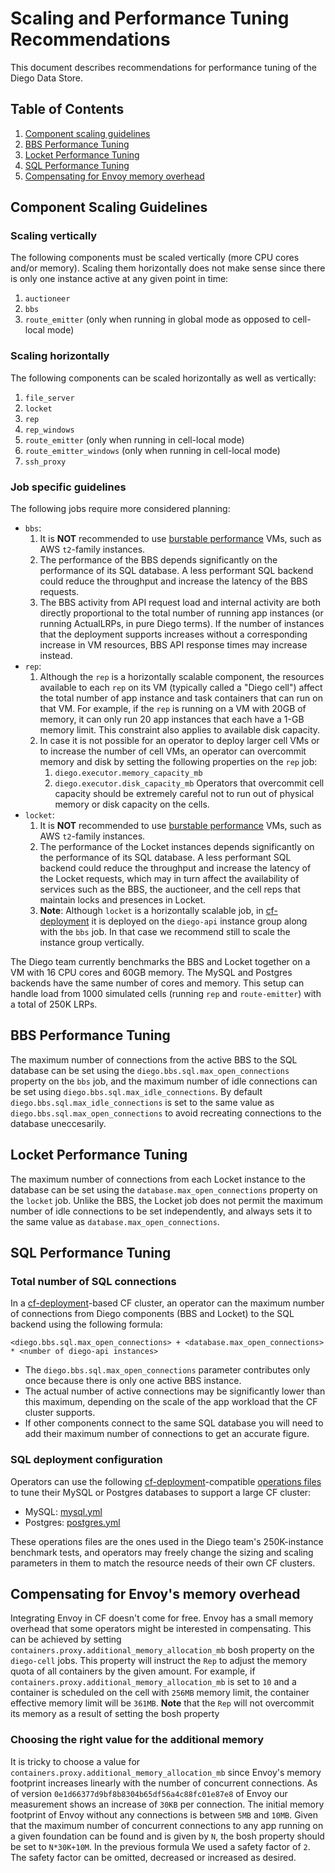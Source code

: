 # Scaling and Performance Tuning Recommendations

This document describes recommendations for performance tuning of the Diego Data Store.


## Table of Contents

1. [Component scaling guidelines](#component-scaling-guidelines)
1. [BBS Performance Tuning](#bbs-tuning)
1. [Locket Performance Tuning](#locket-tuning)
1. [SQL Performance Tuning](#sql-performance-tuning)
1. [Compensating for Envoy memory overhead](#compensating-envoy-memory-overhead)

## <a name="#component-scaling-guidelines"/> Component Scaling Guidelines

### Scaling vertically

The following components must be scaled vertically (more CPU cores and/or memory). Scaling them horizontally does not make sense since there is only one instance active at any given point in time:

1. `auctioneer`
1. `bbs`
1. `route_emitter` (only when running in global mode as opposed to cell-local mode)

### Scaling horizontally

The following components can be scaled horizontally as well as vertically:

1. `file_server`
1. `locket`
1. `rep`
1. `rep_windows`
1. `route_emitter` (only when running in cell-local mode)
1. `route_emitter_windows` (only when running in cell-local mode)
1. `ssh_proxy`

### Job specific guidelines

The following jobs require more considered planning:

- `bbs`:
  1. It is **NOT** recommended to use [burstable performance](https://aws.amazon.com/ec2/instance-types/) VMs, such as AWS `t2`-family instances.
  1. The performance of the BBS depends significantly on the performance of its SQL database. A less performant SQL backend could reduce the throughput and increase the latency of the BBS requests.
  1. The BBS activity from API request load and internal activity are both directly proportional to the total number of running app instances (or running ActualLRPs, in pure Diego terms). If the number of instances that the deployment supports increases without a corresponding increase in VM resources, BBS API response times may increase instead.
- `rep`:
  1. Although the `rep` is a horizontally scalable component, the resources available to each `rep` on its VM (typically called a "Diego cell") affect the total number of app instance and task containers that can run on that VM. For example, if the `rep` is running on a VM with 20GB of memory, it can only run 20 app instances that each have a 1-GB memory limit. This constraint also applies to available disk capacity.
  1. In case it is not possible for an operator to deploy larger cell VMs or to increase the number of cell VMs, an operator can overcommit memory and disk by setting the following properties on the `rep` job:
     1. `diego.executor.memory_capacity_mb`
     1. `diego.executor.disk_capacity_mb`
    Operators that overcommit cell capacity should be extremely careful not to run out of physical memory or disk capacity on the cells.
- `locket`:
  1. It is **NOT** recommended to use [burstable performance](https://aws.amazon.com/ec2/instance-types/) VMs, such as AWS `t2`-family instances.
  1. The performance of the Locket instances depends significantly on the performance of its SQL database. A less performant SQL backend could reduce the throughput and increase the latency of the Locket requests, which may in turn affect the availability of services such as the BBS, the auctioneer, and the cell reps that maintain locks and presences in Locket.
  1. **Note**: Although `locket` is a horizontally scalable job, in [cf-deployment](https://github.com/cloudfoundry/cf-deployment) it is deployed on the `diego-api` instance group along with the `bbs` job. In that case we recommend still to scale the instance group vertically.

The Diego team currently benchmarks the BBS and Locket together on a VM with 16 CPU cores and 60GB memory. The MySQL and Postgres backends have the same number of cores and memory. This setup can handle load from 1000 simulated cells (running `rep` and `route-emitter`) with a total of 250K LRPs.

## <a name="bbs-tuning"></a> BBS Performance Tuning

The maximum number of connections from the active BBS to the SQL database can be set using the `diego.bbs.sql.max_open_connections` property on the `bbs` job, and the maximum number of idle connections can be set using `diego.bbs.sql.max_idle_connections`. By default `diego.bbs.sql.max_idle_connections` is set to the same value as `diego.bbs.sql.max_open_connections` to avoid recreating connections to the database uneccesarily.

## <a name="locket-tuning"></a> Locket Performance Tuning

The maximum number of connections from each Locket instance to the database can be set using the `database.max_open_connections` property on the `locket` job. Unlike the BBS, the Locket job does not permit the maximum number of idle connections to be set independently, and always sets it to the same value as `database.max_open_connections`.

## <a name="sql-performance-tuning"></a> SQL Performance Tuning

### Total number of SQL connections

In a [cf-deployment](https://github.com/cloudfoundry/cf-deployment)-based CF cluster, an operator can the maximum number of connections from Diego components (BBS and Locket) to the SQL backend using the following formula:

```
<diego.bbs.sql.max_open_connections> + <database.max_open_connections> * <number of diego-api instances>
```

- The `diego.bbs.sql.max_open_connections` parameter contributes only once because there is only one active BBS instance.
- The actual number of active connections may be significantly lower than this maximum, depending on the scale of the app workload that the CF cluster supports.
- If other components connect to the same SQL database you will need to add their maximum number of connections to get an accurate figure.

### SQL deployment configuration

Operators can use the following [cf-deployment](https://github.com/cloudfoundry/cf-deployment)-compatible
[operations files](http://bosh.io/docs/cli-ops-files.html) to tune their MySQL or Postgres databases to support a large CF cluster:

- MySQL: [mysql.yml](../operations/benchmarks/mysql.yml)
- Postgres: [postgres.yml](../operations/benchmarks/postgres.yml)

These operations files are the ones used in the Diego team's 250K-instance benchmark tests, and operators may freely change the sizing and scaling parameters in them to match the resource needs of their own CF clusters.

## <a name="compensate-envoy-memory-overhead"></a> Compensating for Envoy's memory overhead

Integrating Envoy in CF doesn't come for free. Envoy has a small memory overhead that some operators might be interested in compensating. This can be achieved by setting `containers.proxy.additional_memory_allocation_mb` bosh property on the `diego-cell` jobs. This property will instruct the `Rep` to adjust the memory quota of all containers by the given amount. For example, if `containers.proxy.additional_memory_allocation_mb` is set to `10` and a container is scheduled on the cell with `256MB` memory limit, the container effective memory limit will be `361MB`. **Note** that the `Rep` will not overcommit its memory as a result of setting the bosh property

### Choosing the right value for the additional memory

It is tricky to choose a value for `containers.proxy.additional_memory_allocation_mb` since Envoy's memory footprint increases linearly with the number of concurrent connections. As of version `0e1d66377d9bf8b8304b65df56a4c88fc01e87e8` of Envoy our measurement shows an increase of `30KB` per connection. The initial memory footprint of Envoy without any connections is between `5MB` and `10MB`. Given that the maximum number of concurrent connections to any app running on a given foundation can be found and is given by `N`, the bosh property should be set to `N*30K+10M`. In the previous formula We used a safety factor of `2`. The safety factor can be omitted, decreased or increased as desired.
